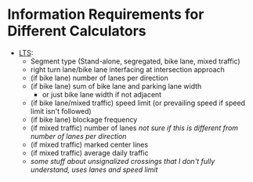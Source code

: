 # Information Requirements for Different Calculators
- [LTS](http://www.northeastern.edu/peter.furth/research/level-of-traffic-stress/):
  - Segment type (Stand-alone, segregated, bike lane, mixed traffic)
  - right turn lane/bike lane interfacing at intersection approach
  - (if bike lane) number of lanes per direction
  - (if bike lane) sum of bike lane and parking lane width
     - or just bike lane width if not adjacent
  - (if bike lane/mixed traffic) speed limit (or prevailing speed if speed limit isn't followed)
  - (if bike lane) blockage frequency
  - (if mixed traffic) number of lanes _not sure if this is different from number of lanes per direction_
  - (if mixed traffic) marked center lines
  - (if mixed traffic) average daily traffic
  - _some stuff about unsignalized crossings that I don't fully understand, uses lanes and speed limit_
